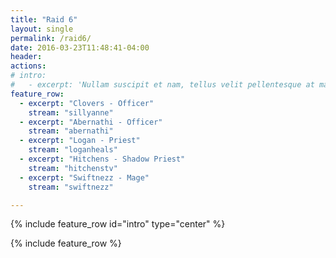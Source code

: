 ```yaml
---
title: "Raid 6"
layout: single
permalink: /raid6/
date: 2016-03-23T11:48:41-04:00
header:
actions:
# intro: 
#   - excerpt: 'Nullam suscipit et nam, tellus velit pellentesque at malesuada, enim eaque. Quis nulla, netus tempor in diam gravida tincidunt, *proin faucibus* voluptate felis id sollicitudin. Centered with `type="center"`'
feature_row:
  - excerpt: "Clovers - Officer"
    stream: "sillyanne"
  - excerpt: "Abernathi - Officer"
    stream: "abernathi"
  - excerpt: "Logan - Priest"
    stream: "loganheals"
  - excerpt: "Hitchens - Shadow Priest"
    stream: "hitchenstv"
  - excerpt: "Swiftnezz - Mage"
    stream: "swiftnezz"

---
```


{% include feature_row id="intro" type="center" %}

{% include feature_row %}
